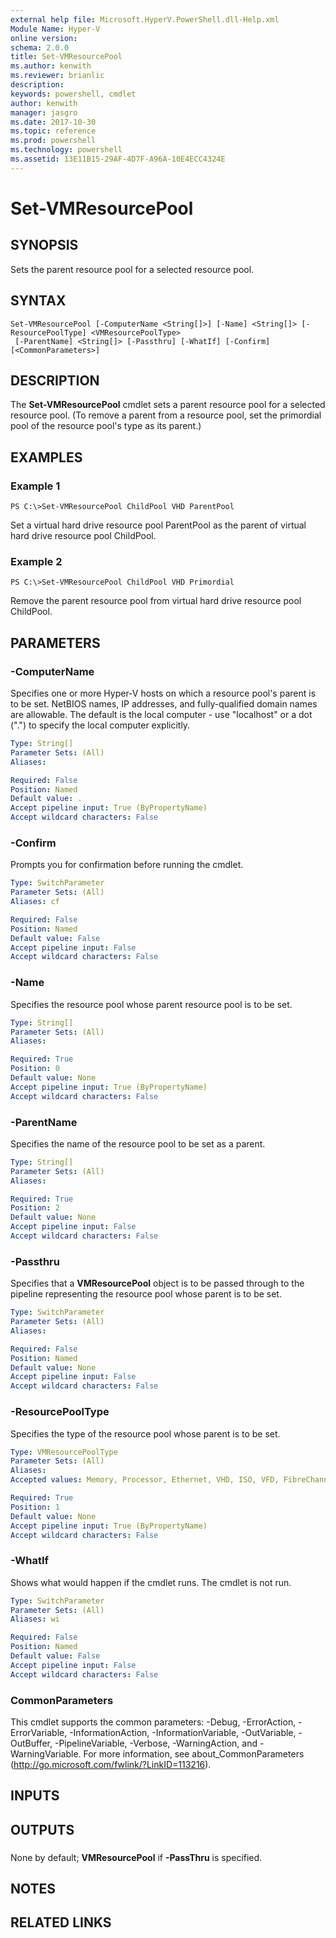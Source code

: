 ```yaml
---
external help file: Microsoft.HyperV.PowerShell.dll-Help.xml
Module Name: Hyper-V
online version: 
schema: 2.0.0
title: Set-VMResourcePool
ms.author: kenwith
ms.reviewer: brianlic
description: 
keywords: powershell, cmdlet
author: kenwith
manager: jasgro
ms.date: 2017-10-30
ms.topic: reference
ms.prod: powershell
ms.technology: powershell
ms.assetid: 13E11B15-29AF-4D7F-A96A-10E4ECC4324E
---
```


# Set-VMResourcePool

## SYNOPSIS
Sets the parent resource pool for a selected resource pool.

## SYNTAX

```
Set-VMResourcePool [-ComputerName <String[]>] [-Name] <String[]> [-ResourcePoolType] <VMResourcePoolType>
 [-ParentName] <String[]> [-Passthru] [-WhatIf] [-Confirm] [<CommonParameters>]
```

## DESCRIPTION
The **Set-VMResourcePool** cmdlet sets a parent resource pool for a selected resource pool.
(To remove a parent from a resource pool, set the primordial pool of the resource pool's type as its parent.)

## EXAMPLES

### Example 1
```
PS C:\>Set-VMResourcePool ChildPool VHD ParentPool
```

Set a virtual hard drive resource pool ParentPool as the parent of virtual hard drive resource pool ChildPool.

### Example 2
```
PS C:\>Set-VMResourcePool ChildPool VHD Primordial
```

Remove the parent resource pool from virtual hard drive resource pool ChildPool.

## PARAMETERS

### -ComputerName
Specifies one or more Hyper-V hosts on which a resource pool's parent is to be set.
NetBIOS names, IP addresses, and fully-qualified domain names are allowable.
The default is the local computer - use "localhost" or a dot (".") to specify the local computer explicitly.

```yaml
Type: String[]
Parameter Sets: (All)
Aliases: 

Required: False
Position: Named
Default value: .
Accept pipeline input: True (ByPropertyName)
Accept wildcard characters: False
```

### -Confirm
Prompts you for confirmation before running the cmdlet.

```yaml
Type: SwitchParameter
Parameter Sets: (All)
Aliases: cf

Required: False
Position: Named
Default value: False
Accept pipeline input: False
Accept wildcard characters: False
```

### -Name
Specifies the resource pool whose parent resource pool is to be set.

```yaml
Type: String[]
Parameter Sets: (All)
Aliases: 

Required: True
Position: 0
Default value: None
Accept pipeline input: True (ByPropertyName)
Accept wildcard characters: False
```

### -ParentName
Specifies the name of the resource pool to be set as a parent.

```yaml
Type: String[]
Parameter Sets: (All)
Aliases: 

Required: True
Position: 2
Default value: None
Accept pipeline input: False
Accept wildcard characters: False
```

### -Passthru
Specifies that a **VMResourcePool** object is to be passed through to the pipeline representing the resource pool whose parent is to be set.

```yaml
Type: SwitchParameter
Parameter Sets: (All)
Aliases: 

Required: False
Position: Named
Default value: None
Accept pipeline input: False
Accept wildcard characters: False
```

### -ResourcePoolType
Specifies the type of the resource pool whose parent is to be set.

```yaml
Type: VMResourcePoolType
Parameter Sets: (All)
Aliases: 
Accepted values: Memory, Processor, Ethernet, VHD, ISO, VFD, FibreChannelPort, FibreChannelConnection

Required: True
Position: 1
Default value: None
Accept pipeline input: True (ByPropertyName)
Accept wildcard characters: False
```

### -WhatIf
Shows what would happen if the cmdlet runs.
The cmdlet is not run.

```yaml
Type: SwitchParameter
Parameter Sets: (All)
Aliases: wi

Required: False
Position: Named
Default value: False
Accept pipeline input: False
Accept wildcard characters: False
```

### CommonParameters
This cmdlet supports the common parameters: -Debug, -ErrorAction, -ErrorVariable, -InformationAction, -InformationVariable, -OutVariable, -OutBuffer, -PipelineVariable, -Verbose, -WarningAction, and -WarningVariable. For more information, see about_CommonParameters (http://go.microsoft.com/fwlink/?LinkID=113216).

## INPUTS

## OUTPUTS

###  
None by default; **VMResourcePool** if **-PassThru** is specified.

## NOTES

## RELATED LINKS

